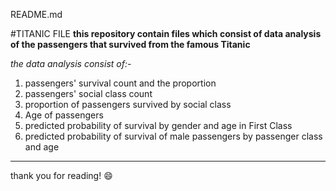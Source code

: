 README.md

#TITANIC FILE
**this repository contain files which consist of data analysis of the passengers that survived from the famous Titanic**

*the data analysis consist of:-*
1. passengers' survival count and the proportion
2. passengers' social class count
3. proportion of passengers survived by social class
4. Age of passengers
5. predicted probability of survival by gender and age in First Class
6. predicted probability of survival of male passengers by passenger class and age

__________________________________________________________________________________________

thank you for reading! :smile:
